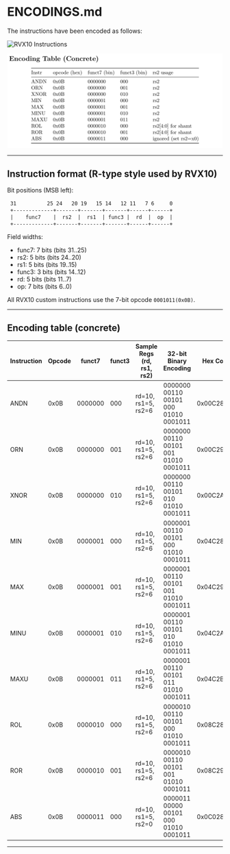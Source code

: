 # ENCODINGS.md

The instructions have been encoded as follows:

![RVX10 Instructions]([RVX10/images/RVX10_Instructions.png](https://github.com/phoe-nice/CS322M_230102112/blob/bfa5425d5005f908d769b12bfe09e8257ab9ed32/RVX10/images/RVX10_Instructions.png))

![Encoding Table (Concrete)](https://github.com/phoe-nice/CS322M_230102112/blob/bfa5425d5005f908d769b12bfe09e8257ab9ed32/RVX10/images/EncodingTable.png)

---

## Instruction format (R-type style used by RVX10)

Bit positions (MSB left):

```
 31          25 24   20 19   15 14   12 11   7 6     0
 +-------------+-------+-------+-------+------+------+
 |    func7    |  rs2  |  rs1  | func3 |  rd  |  op  |
 +-------------+-------+-------+-------+------+------+
```

Field widths:

* func7: 7 bits (bits 31..25)
* rs2:   5 bits (bits 24..20)
* rs1:   5 bits (bits 19..15)
* func3: 3 bits (bits 14..12)
* rd:    5 bits (bits 11..7)
* op:    7 bits (bits 6..0)

All RVX10 custom instructions use the 7-bit opcode `0001011(0x0B)`.

---

## Encoding table (concrete)

| Instruction | Opcode | funct7 | funct3 | Sample Regs (rd, rs1, rs2) | 32-bit Binary Encoding                         | Hex Code  | ALUControl | Description               |
|-------------|--------|--------|--------|----------------------------|------------------------------------------------|-----------|------------|---------------------------|
| ANDN        |  0x0B  |0000000 |  000   |    rd=10, rs1=5, rs2=6     | 0000000 00110 00101 000 01010 0001011          | 0x00C28A8B| 01000      | x10 = x5 & ~x6            |
| ORN         |  0x0B  |0000000 |  001   |    rd=10, rs1=5, rs2=6     | 0000000 00110 00101 001 01010 0001011          | 0x00C29A8B| 01001      | x10 = x5 | ~x6            |
| XNOR        |  0x0B  |0000000 |  010   |    rd=10, rs1=5, rs2=6     | 0000000 00110 00101 010 01010 0001011          | 0x00C2AA8B| 01010      | x10 = ~(x5 ^ x6)          |
| MIN         |  0x0B  |0000001 |  000   |    rd=10, rs1=5, rs2=6     | 0000001 00110 00101 000 01010 0001011          | 0x04C28A8B| 01011      | x10 = min(x5, x6)         |
| MAX         |  0x0B  |0000001 |  001   |    rd=10, rs1=5, rs2=6     | 0000001 00110 00101 001 01010 0001011          | 0x04C29A8B| 01100      | x10 = max(x5, x6)         |
| MINU        |  0x0B  |0000001 |  010   |    rd=10, rs1=5, rs2=6     | 0000001 00110 00101 010 01010 0001011          | 0x04C2AA8B| 01101      | x10 = minu(x5, x6)        |
| MAXU        |  0x0B  |0000001 |  011   |    rd=10, rs1=5, rs2=6     | 0000001 00110 00101 011 01010 0001011          | 0x04C2BA8B| 01110      | x10 = maxu(x5, x6)        |
| ROL         |  0x0B  |0000010 |  000   |    rd=10, rs1=5, rs2=6     | 0000010 00110 00101 000 01010 0001011          | 0x08C28A8B| 01111      | x10 = rol(x5, x6[4:0])    |
| ROR         |  0x0B  |0000010 |  001   |    rd=10, rs1=5, rs2=6     | 0000010 00110 00101 001 01010 0001011          | 0x08C29A8B| 10000      | x10 = ror(x5, x6[4:0])    |
| ABS         |  0x0B  |0000011 |  000   |    rd=10, rs1=5, rs2=0     | 0000011 00000 00101 000 01010 0001011          | 0x0C028A8B| 10001      | x10 = abs(x5)             |

---

